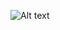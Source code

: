 ![Alt text](https://g.gravizo.com/svg?digraph%20G%20%7B%0A%20%20%20%20aize%20%3D%224%2C4%22%3B%0A%20%20%20%20main%20%5Bshape%3Dbox%5D%3B%0A%20%20%20%20main%20-%3E%20parse%20%5Bweight%3D8%5D%3B%0A%20%20%20%20parse%20-%3E%20execute%3B%0A%20%20%20%20main%20-%3E%20init%20%5Bstyle%3Ddotted%5D%3B%0A%20%20%20%20main%20-%3E%20cleanup%3B%0A%20%20%20%20execute%20-%3E%20%7B%20make_string%3B%20printf%7D%0A%20%20%20%20init%20-%3E%20make_string%3B%0A%20%20%20%20edge%20%5Bcolor%3Dred%5D%3B%0A%20%20%20%20main%20-%3E%20printf%20%5Bstyle%3Dbold%2Clabel%3D%22100%20times%22%5D%3B%0A%20%20%20%20make_string%20%5Blabel%3D%22make%20a%20string%22%5D%3B%0A%20%20%20%20node%20%5Bshape%3Dbox%2Cstyle%3Dfilled%2Ccolor%3D%22.7%20.3%201.0%22%5D%3B%0A%20%20%20%20execute%20-%3E%20compare%3B%0A%20%20%7D)
